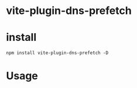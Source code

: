 # vite-plugin-dns-prefetch

# install

~~~shell
npm install vite-plugin-dns-prefetch -D
~~~

# Usage

